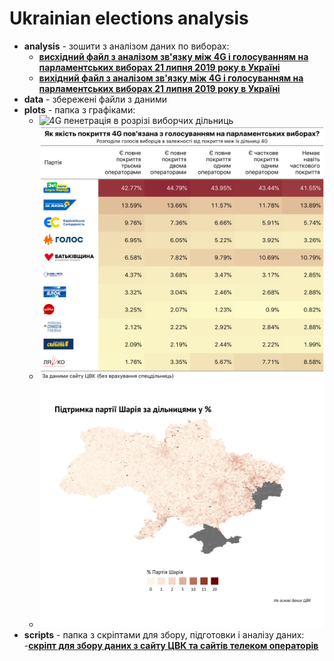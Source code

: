 # Ukrainian elections analysis

- **analysis** - зошити з аналізом даних по виборах:
  - **[висхідний файл з аналізом зв'язку між 4G і голосуванням на парламентських виборах 21 липня 2019 року в Україні](analysis/4g_influence.Rmd)**
  - **[вихідний файл з аналізом зв'язку між 4G і голосуванням на парламентських виборах 21 липня 2019 року в Україні](analysis/4g_influence.html)** 
- **data** - збережені файли з даними
- **plots** - папка з графіками:
  - ![4G пенетрація в розрізі виборчих дільниць](plots/4g.png)
  - ![вплив 4G на голосування](plots/4g_influence.png)
  - ![голосування за партію Шарія у розрізі виборчих дільниць](plots/map_partiya_shariya.png)
- **scripts** - папка з скріптами для збору, підготовки і аналізу даних:
  -**[скріпт для збору даних з сайту ЦВК та сайтів телеком операторів](scripts/data_collecting.R)**
